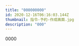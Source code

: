 ```yaml
---
title: "000000000"
id: 2020-12-16T06:16:03.144Z
thumbnail: 指令-予約-作成画面.jpg
description: "000"
---
```

0000